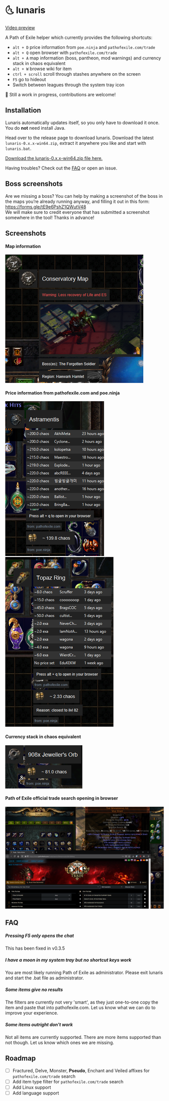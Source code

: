 # :last_quarter_moon_with_face: lunaris

[Video preview](https://streamable.com/aobjz)

A Path of Exile helper which currently provides the following shortcuts:
- `alt + D` price information from `poe.ninja` and `pathofexile.com/trade`
- `alt + Q` open browser with `pathofexile.com/trade`
- `alt + A` map information (boss, pantheon, mod warnings) and currency stack in chaos equivalent
- `alt + W` browse wiki for item
- `ctrl + scroll` scroll through stashes anywhere on the screen
- `F5` go to hideout
- Switch between leagues through the system tray icon

:construction: Still a work in progress, contributions are welcome!

## Installation
Lunaris automatically updates itself, so you only have to download it once.
You do **not** need install Java.

Head over to the release page to download lunaris. Download the latest `lunaris-0.x.x-win64.zip`, extract it anywhere you like and start with `lunaris.bat`.

[Download the lunaris-0.x.x-win64.zip file here.](https://github.com/mtricht/lunaris/releases)

Having troubles? Check out the [FAQ](#FAQ) or open an issue.

## Boss screenshots
Are we missing a boss? You can help by making a screenshot of the boss in the maps you’re already running anyway, and filling it out in this form: https://forms.gle/tE9e6PshZ1QWutV48  
We will make sure to credit everyone that has submitted a screenshot somewhere in the tool! Thanks in advance!

## Screenshots

#### Map information
![Map information screenshot](/screenshots/map_info.png)

#### Price information from pathofexile.com and poe.ninja
![Astramentis price information screenshot](/screenshots/astramentis.png)
![Rare ring price information screenshot](/screenshots/topaz_rare_ring.png)

#### Currency stack in chaos equivalent
![Jeweller's Orb in chaos equivalent screenshot](/screenshots/currency_stack.png)

#### Path of Exile official trade search opening in browser
![Path of Exile trade in browser screenshot](/screenshots/path_of_exile_browser.png)

## FAQ

##### Pressing F5 only opens the chat

This has been fixed in v0.3.5

##### I have a moon in my system tray but no shortcut keys work

You are most likely running Path of Exile as administrator. Please exit lunaris and start the .bat file as administrator.

##### Some items give no results

The filters are currently not very 'smart', as they just one-to-one copy the item and paste that into pathofexile.com.
Let us know what we can do to improve your experience.

##### Some items outright don't work

Not all items are currently supported. There are more items supported than not though. Let us know which ones we are missing.

## Roadmap
- [ ] Fractured, Delve, Monster, **Pseudo**, Enchant and Veiled affixes for `pathofexile.com/trade` search
- [ ] Add item type filter for `pathofexile.com/trade` search
- [ ] Add Linux support
- [ ] Add language support

